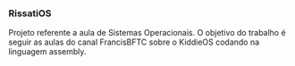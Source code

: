 ### RissatiOS
Projeto referente a aula de Sistemas Operacionais. O objetivo do trabalho é seguir as aulas do canal FrancisBFTC sobre o KiddieOS codando na linguagem assembly.
